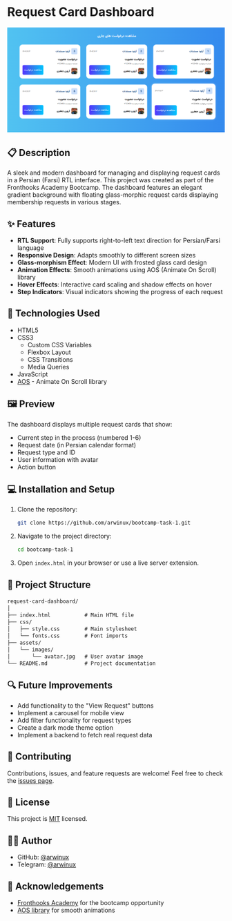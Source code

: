 # Request Card Dashboard

![Request Card Dashboard](./assets/images/img.png)

## 📋 Description

A sleek and modern dashboard for managing and displaying request cards in a Persian (Farsi) RTL interface. This project was created as part of the Fronthooks Academy Bootcamp. The dashboard features an elegant gradient background with floating glass-morphic request cards displaying membership requests in various stages.

## ✨ Features

- **RTL Support**: Fully supports right-to-left text direction for Persian/Farsi language
- **Responsive Design**: Adapts smoothly to different screen sizes
- **Glass-morphism Effect**: Modern UI with frosted glass card design
- **Animation Effects**: Smooth animations using AOS (Animate On Scroll) library
- **Hover Effects**: Interactive card scaling and shadow effects on hover
- **Step Indicators**: Visual indicators showing the progress of each request

## 🚀 Technologies Used

- HTML5
- CSS3
  - Custom CSS Variables
  - Flexbox Layout
  - CSS Transitions
  - Media Queries
- JavaScript
- [AOS](https://michalsnik.github.io/aos/) - Animate On Scroll library

## 🖼️ Preview

The dashboard displays multiple request cards that show:
- Current step in the process (numbered 1-6)
- Request date (in Persian calendar format)
- Request type and ID
- User information with avatar
- Action button


## 💻 Installation and Setup

1. Clone the repository:
   ```bash
   git clone https://github.com/arwinux/bootcamp-task-1.git
   ```

2. Navigate to the project directory:
   ```bash
   cd bootcamp-task-1
   ```

3. Open `index.html` in your browser or use a live server extension.

## 📁 Project Structure

```
request-card-dashboard/
│
├── index.html           # Main HTML file
├── css/
│   ├── style.css        # Main stylesheet
│   └── fonts.css        # Font imports
├── assets/
│   └── images/
│       └── avatar.jpg   # User avatar image
└── README.md            # Project documentation
```

## 🔍 Future Improvements

- Add functionality to the "View Request" buttons
- Implement a carousel for mobile view
- Add filter functionality for request types
- Create a dark mode theme option
- Implement a backend to fetch real request data

## 🤝 Contributing

Contributions, issues, and feature requests are welcome! Feel free to check the [issues page](https://github.com/arwinux/request-card-dashboard/issues).

## 📝 License

This project is [MIT](https://choosealicense.com/licenses/mit/) licensed.

## 👨‍💻 Author

- GitHub: [@arwinux](https://github.com/arwinux)
- Telegram: [@arwinux](https://t.me/arwinuxrepo)

## 🙏 Acknowledgements

- [Fronthooks Academy](https://fronthooks.ir) for the bootcamp opportunity
- [AOS library](https://michalsnik.github.io/aos/) for smooth animations